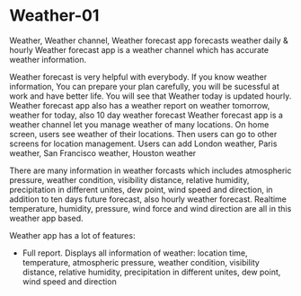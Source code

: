 # Weather-01
Weather, Weather channel, Weather forecast app forecasts weather daily & hourly
Weather forecast app is a weather channel which has accurate weather information.

Weather forecast is very helpful with everybody. If you know weather information, You can prepare your plan carefully, you will be sucessful at work and have better life.
You will see that Weather today is updated hourly. Weather forecast app also has a weather report on weather tomorrow, weather for today, also 10 day weather forecast
Weather forecast app is a weather channel let you manage weather of many locations. On home screen, users see weather of their locations. Then users can go to other screens for location management. Users can add London weather, Paris weather, San Francisco weather, Houston weather

There are many information in weather forcasts which includes atmospheric pressure, weather condition, visibility distance, relative humidity, precipitation in different unites, dew point, wind speed and direction, in addition to ten days future forecast, also hourly weather forecast.
Realtime temperature, humidity, pressure, wind force and wind direction are all in this weather app based.

Weather app has a lot of features:
- Full report. Displays all information of weather: location time, temperature, atmospheric pressure, weather condition, visibility distance, relative humidity, precipitation in different unites, dew point, wind speed and direction
